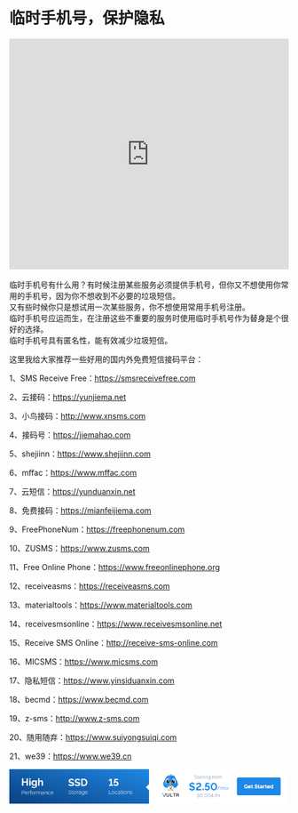 # 临时手机号，保护隐私

<iframe width="100%" height="415" src="https://www.youtube.com/embed/Q7l0r2EwdSA" frameborder="0" allow="accelerometer; autoplay; encrypted-media; gyroscope; picture-in-picture" allowfullscreen></iframe>
<!-- <iframe width="100%" height="415" src="//player.bilibili.com/player.html?aid=582839549&bvid=BV1664y1T7v5&cid=180363054&page=1" scrolling="no" border="0" frameborder="no" framespacing="0" allowfullscreen="true"> </iframe> -->

临时手机号有什么用？有时候注册某些服务必须提供手机号，但你又不想使用你常用的手机号，因为你不想收到不必要的垃圾短信。<br />
又有些时候你只是想试用一次某些服务，你不想使用常用手机号注册。<br />
临时手机号应运而生，在注册这些不重要的服务时使用临时手机号作为替身是个很好的选择。<br />
临时手机号具有匿名性，能有效减少垃圾短信。

这里我给大家推荐一些好用的国内外免费短信接码平台：

1、SMS Receive Free：https://smsreceivefree.com

2、云接码：https://yunjiema.net

3、小鸟接码：http://www.xnsms.com

4、接码号：https://jiemahao.com

5、shejiinn：https://www.shejiinn.com

6、mffac：https://www.mffac.com

7、云短信：https://yunduanxin.net

8、免费接码：https://mianfeijiema.com

9、FreePhoneNum：https://freephonenum.com

10、ZUSMS：https://www.zusms.com

11、Free Online Phone：https://www.freeonlinephone.org

12、receiveasms：https://receiveasms.com

13、materialtools：https://www.materialtools.com

14、receivesmsonline：https://www.receivesmsonline.net

15、Receive SMS Online：http://receive-sms-online.com

16、MICSMS：https://www.micsms.com

17、隐私短信：https://www.yinsiduanxin.com

18、becmd：https://www.becmd.com

19、z-sms：http://www.z-sms.com

20、随用随弃：https://www.suiyongsuiqi.com

21、we39：https://www.we39.cn

<a href="https://www.vultr.com/?ref=9634529-9J">![](../images/banner_1.png)</a>
